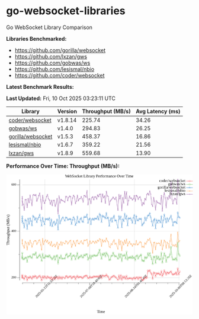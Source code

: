 # go-websocket-libraries

Go WebSocket Library Comparison

**Libraries Benchmarked:**

- https://github.com/gorilla/websocket
- https://github.com/lxzan/gws
- https://github.com/gobwas/ws
- https://github.com/lesismal/nbio
- https://github.com/coder/websocket

**Latest Benchmark Results:**

<!-- BENCHMARK_TABLE_START -->
**Last Updated:** Fri, 10 Oct 2025 03:23:11 UTC

| Library                                         | Version         | Throughput (MB/s) | Avg Latency (ms) |
| ----------------------------------------------- | --------------- | ----------------- | ---------------- |
| [coder/websocket](https://github.com/coder/websocket) | v1.8.14 | 225.74 | 34.26 |
| [gobwas/ws](https://github.com/gobwas/ws) | v1.4.0 | 294.83 | 26.25 |
| [gorilla/websocket](https://github.com/gorilla/websocket) | v1.5.3 | 458.37 | 16.86 |
| [lesismal/nbio](https://github.com/lesismal/nbio) | v1.6.7 | 359.22 | 21.56 |
| [lxzan/gws](https://github.com/lxzan/gws) | v1.8.9 | 559.68 | 13.90 |
<!-- BENCHMARK_TABLE_END -->

**Performance Over Time: Throughput (MB/s):**

![Benchmark Performance Graph](benchmark_performance.png)